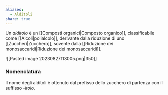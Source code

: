 ```yaml
---
aliases:
  - Alditoli
share: true
---
```


Un *alditolo* è un [[Composti organici|Composto organico]], classificabile come [[Alcoli|polialcolo]], derivante dalla riduzione di uno [[Zuccheri|Zucchero]], sovente dalla [[Riduzione dei monosaccaridi|Riduzione dei monosaccaridi]].

![[Pasted image 20230827113005.png|350]]

### Nomenclatura
Il nome degli alditoli è ottenuto dal prefisso dello zucchero di partenza con il suffisso *-itolo*.